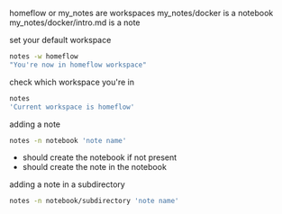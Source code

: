 homeflow or my_notes are workspaces
my_notes/docker is a notebook
my_notes/docker/intro.md is a note

set your default workspace
```bash
notes -w homeflow
"You're now in homeflow workspace"
```

check which workspace you're in
```bash
notes
'Current workspace is homeflow'
```

adding a note
```bash
notes -n notebook 'note name'
```
- should create the notebook if not present
- should create the note in the notebook

adding a note in a subdirectory
```bash
notes -n notebook/subdirectory 'note name'
```
